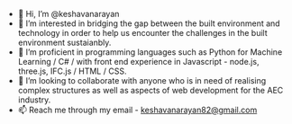 - 👋 Hi, I’m @keshavanarayan
- 👀 I’m interested in bridging the gap between the built environment and technology in order to help us encounter the challenges in the built environment sustaianbly.
- 🌱 I’m proficient in programming languages such as Python for Machine Learning / C# / with front end experience in Javascript - node.js, three.js, IFC.js / HTML / CSS.
- 💞️ I’m looking to collaborate with anyone who is in need of realising complex structures as well as aspects of web development for the AEC industry.
- 📫 Reach me through my email - keshavanarayan82@gmail.com

<!---
keshavanarayan/keshavanarayan is a ✨ special ✨ repository because its `README.md` (this file) appears on your GitHub profile.
You can click the Preview link to take a look at your changes.
--->
